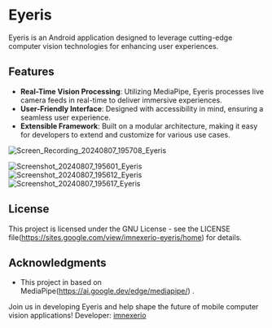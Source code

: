 # Eyeris

Eyeris is an Android application designed to leverage cutting-edge computer vision technologies for enhancing user experiences.

## Features

- **Real-Time Vision Processing**: Utilizing MediaPipe, Eyeris processes live camera feeds in real-time to deliver immersive experiences.
- **User-Friendly Interface**: Designed with accessibility in mind, ensuring a seamless user experience.
- **Extensible Framework**: Built on a modular architecture, making it easy for developers to extend and customize for various use cases.

![Screen_Recording_20240807_195708_Eyeris](https://github.com/user-attachments/assets/64e47723-541f-4b6d-9b18-b546d9f38b5a)


![Screenshot_20240807_195601_Eyeris](https://github.com/user-attachments/assets/612494a3-3fcc-4441-a072-10feaabe3ac4)
![Screenshot_20240807_195612_Eyeris](https://github.com/user-attachments/assets/8820c3d7-8c21-4565-a49a-6515ad17098f)
![Screenshot_20240807_195617_Eyeris](https://github.com/user-attachments/assets/e15e3aa7-d557-4486-9d05-8641e3df3e7b)

## License

This project is licensed under the GNU License - see the LICENSE file(https://sites.google.com/view/imnexerio-eyeris/home) for details.

## Acknowledgments

- This project in based on MediaPipe(https://ai.google.dev/edge/mediapipe/) .

Join us in developing Eyeris and help shape the future of mobile computer vision applications!
Developer: [imnexerio](https://github.com/imnexerio)

